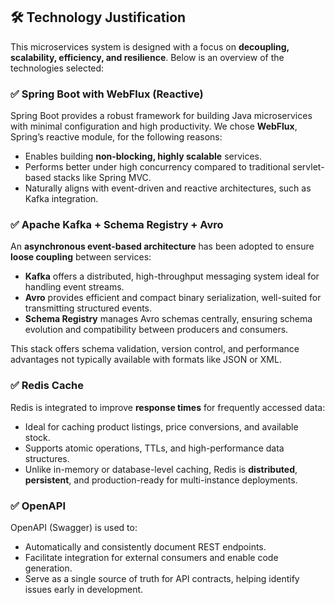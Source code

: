 ## 🛠️ Technology Justification

This microservices system is designed with a focus on **decoupling, scalability, efficiency, and resilience**. Below is an overview of the technologies selected:

### ✅ Spring Boot with WebFlux (Reactive)

Spring Boot provides a robust framework for building Java microservices with minimal configuration and high productivity.
We chose **WebFlux**, Spring’s reactive module, for the following reasons:

* Enables building **non-blocking, highly scalable** services.
* Performs better under high concurrency compared to traditional servlet-based stacks like Spring MVC.
* Naturally aligns with event-driven and reactive architectures, such as Kafka integration.

### ✅ Apache Kafka + Schema Registry + Avro

An **asynchronous event-based architecture** has been adopted to ensure **loose coupling** between services:

* **Kafka** offers a distributed, high-throughput messaging system ideal for handling event streams.
* **Avro** provides efficient and compact binary serialization, well-suited for transmitting structured events.
* **Schema Registry** manages Avro schemas centrally, ensuring schema evolution and compatibility between producers and consumers.

This stack offers schema validation, version control, and performance advantages not typically available with formats like JSON or XML.

### ✅ Redis Cache

Redis is integrated to improve **response times** for frequently accessed data:

* Ideal for caching product listings, price conversions, and available stock.
* Supports atomic operations, TTLs, and high-performance data structures.
* Unlike in-memory or database-level caching, Redis is **distributed**, **persistent**, and production-ready for multi-instance deployments.

### ✅ OpenAPI

OpenAPI (Swagger) is used to:

* Automatically and consistently document REST endpoints.
* Facilitate integration for external consumers and enable code generation.
* Serve as a single source of truth for API contracts, helping identify issues early in development.
